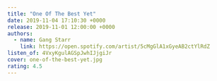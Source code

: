 ```yaml
---
title: "One Of The Best Yet"
date: 2019-11-04 17:10:30 +0000
release: 2019-11-01 12:00:00 +0000
authors:
  - name: Gang Starr
    link: https://open.spotify.com/artist/5cMgGlA1xGyeAB2ctYlRdZ
listen_of: 4VxyKgulAGSpJwhIJjgiJr
cover: one-of-the-best-yet.jpg
rating: 4.5
---
```


